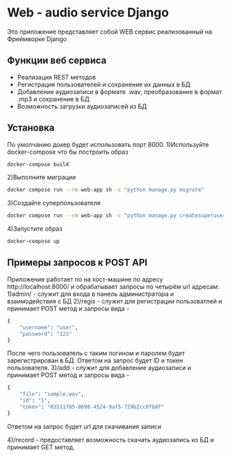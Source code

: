 # Web - audio service Django

 Это приложение представляет собой  WEB сервис реализованный на Фреймворке Django


## Функции веб сервиса

- Реализация  REST методов
- Регистрация пользователей и сохранение их данных в БД
- Добавление аудиозаписи в формате .wav, преобразование в формат .mp3 и сохранение в БД
- Возможность загрузки аудиозаписей из БД


## Установка
По умолчанию докер будет использовать порт 8000.
1)Используйте docker-compose что бы построить образ
```sh
docker-compose build
```
2)Выполните миграции
```sh
docker compose run --rm web-app sh -c "python manage.py migrate"
```
3)Создайте суперпользователя
```sh
docker compose run --rm web-app sh -c "python manage.py createsuperuser"
```
4)Запустите образ
```sh
docker-compose up
```
## Примеры запросов к POST API
Приложение работает по на хост-машине по адресу http://localhost:8000/ и обрабатывает запросы по четырём url адресам:
1)admin/ - служит для входа в панель администратора и взаимодействия с БД
2)/regis - служит для регистрации пользоватлей и принимает POST метод и запросы вида -
```sh
{
    "username": "user",
    "password": "123"
}
```
После чего пользователь с таким логином и паролем будет зарегистрирован в БД.
Ответом  на запрос будет ID и токен пользователя.
3)/add - служит для добавление аудиозаписи и принимает POST метод и запросы вида - 
```sh
{
    "file": "sample.wav",
    "id": "1",
    "token": "03511705-8698-4524-9af5-729b2cc0fb8f"
}
```
Ответом на запрос будет url для скачивания записи 

4)/record - предоставляет возможность скачать аудиозапись из БД и принимает GET метод.

[//]: # (These are reference links used in the body of this note and get stripped out when the markdown processor does its job. There is no need to format nicely because it shouldn't be seen. Thanks SO - http://stackoverflow.com/questions/4823468/store-comments-in-markdown-syntax)

   [dill]: <https://github.com/joemccann/dillinger>
   [git-repo-url]: <https://github.com/joemccann/dillinger.git>
   [john gruber]: <http://daringfireball.net>
   [df1]: <http://daringfireball.net/projects/markdown/>
   [markdown-it]: <https://github.com/markdown-it/markdown-it>
   [Ace Editor]: <http://ace.ajax.org>
   [node.js]: <http://nodejs.org>
   [Twitter Bootstrap]: <http://twitter.github.com/bootstrap/>
   [jQuery]: <http://jquery.com>
   [@tjholowaychuk]: <http://twitter.com/tjholowaychuk>
   [express]: <http://expressjs.com>
   [AngularJS]: <http://angularjs.org>
   [Gulp]: <http://gulpjs.com>

   [PlDb]: <https://github.com/joemccann/dillinger/tree/master/plugins/dropbox/README.md>
   [PlGh]: <https://github.com/joemccann/dillinger/tree/master/plugins/github/README.md>
   [PlGd]: <https://github.com/joemccann/dillinger/tree/master/plugins/googledrive/README.md>
   [PlOd]: <https://github.com/joemccann/dillinger/tree/master/plugins/onedrive/README.md>
   [PlMe]: <https://github.com/joemccann/dillinger/tree/master/plugins/medium/README.md>
   [PlGa]: <https://github.com/RahulHP/dillinger/blob/master/plugins/googleanalytics/README.md>
